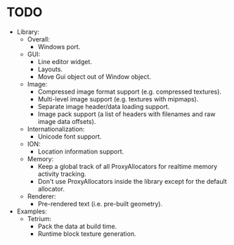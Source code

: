 # TODO
* Library:
	* Overall:
		- Windows port.
	* GUI:
		- Line editor widget.
		- Layouts.
		- Move Gui object out of Window object.
	* Image:
		- Compressed image format support (e.g. compressed textures).
		- Multi-level image support (e.g. textures with mipmaps).
		- Separate image header/data loading support.
		- Image pack support (a list of headers with filenames and raw image data offsets).
	* Internationalization:
		- Unicode font support.
	* ION:
		- Location information support.
	* Memory:
		- Keep a global track of all ProxyAllocators for realtime memory activity tracking.
		- Don't use ProxyAllocators inside the library except for the default allocator.
	* Renderer:
		- Pre-rendered text (i.e. pre-built geometry).
* Examples:
	* Tetrium:
		- Pack the data at build time.
		- Runtime block texture generation.
